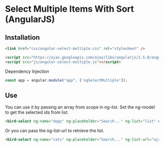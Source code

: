 # Select Multiple Items With Sort (AngularJS)

Installation
------------

```html
<link href="css/angular-select-multiple.css" rel="stylesheet" />

<script src="https://ajax.googleapis.com/ajax/libs/angularjs/1.5.8/angular.min.js"></script>
<script src="js/angular-select-multiple.js"></script>
```

Dependency Injection

```javascript
const app = angular.module("app", ['ngSelectMultiple']);
```


Use
------------

You can use it by passing an array from scope in ng-list.
Set the ng-model to get the selected ids from list.

```html
<bird-select ng-name="dogs" ng-placeholder="Search..." ng-list="list" ng-model="my_first_list"></bird-select>
```

Or you can pass the ng-list-url to retrieve the list.

```html
<bird-select ng-name="cats" ng-placeholder="Search..." ng-list-url="ajax/sample.json" ng-model="my_second_list"></bird-select>
```
